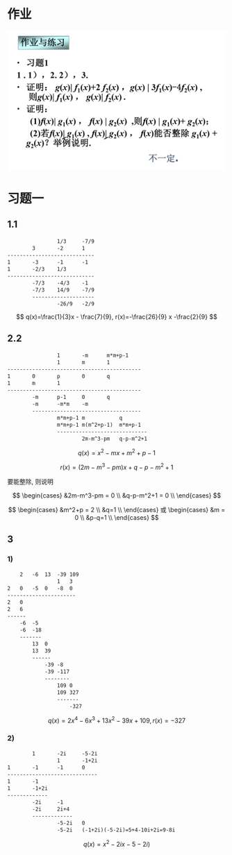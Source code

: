 # 作业

![](2020-10-12-09-42-17.png)

# 习题一

## 1.1

                    1/3     -7/9
            3       -2      1
    ----------------------------
    1       -3      -1      -1
    1       -2/3    1/3 
    ----------------------------
            -7/3    -4/3    -1
            -7/3    14/9    -7/9
            --------------------
                    -26/9   -2/9

$$
q(x)=\frac{1}{3}x - \frac{7}{9}, r(x)=-\frac{26}{9} x -\frac{2}{9}
$$

## 2.2

                    1       -m      m*m+p-1
                    1       m       1
    -------------------------------------------
    1       0       p       0       q
    1       m       1
    -------------------------------------------
            -m      p-1     0       q
            -m      -m*m    -m
            -----------------------------------
                    m*m+p-1 m           q
                    m*m+p-1 m(m^2+p-1)  m*m+p-1
                    -----------------------------
                            2m-m^3-pm   q-p-m^2+1

$$
q(x)=x^2-mx+m^2+p-1
$$

$$
r(x)=(2m-m^3-pm)x+q-p-m^2+1
$$

要能整除, 则说明

$$
\begin{cases}
    &2m-m^3-pm = 0 \\
    &q-p-m^2+1 = 0 \\
\end{cases}
$$

$$
\begin{cases}
    &m^2+p = 2 \\
    &q=1 \\
\end{cases}
或
\begin{cases}
    &m = 0 \\
    &p-q=1 \\
\end{cases}
$$

## 3

### 1)

        2   -6  13  -39 109
                    1   3
    2   0   -5  0   -8  0
    ----------------------
    2   0
    2   6
    ------
        -6  -5
        -6  -18
        -------
            13  0
            13  39
            ------
                -39 -8
                -39 -117
                --------
                    109 0
                    109 327
                    -------
                        -327

$$
q(x) = 2x^4-6x^3+13x^2-39x+109, r(x)=-327
$$

### 2)

            1       -2i     -5-2i
                    1       -1+2i
    1       -1      -1      0
    -----------------------------
    1       -1
    1       -1+2i
    -------------
            -2i     -1
            -2i     2i+4
            -------------
                    -5-2i   0
                    -5-2i   (-1+2i)(-5-2i)=5+4-10i+2i=9-8i

$$
q(x)=x^2-2ix-5-2i)
$$